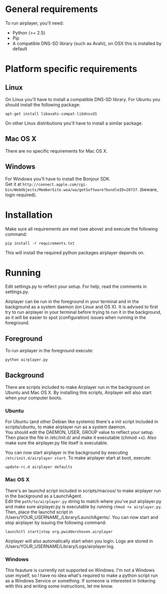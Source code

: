 General requirements
====================

To run airplayer, you'll need:

* Python (>= 2.5)
* Pip
* A compatible DNS-SD library (such as Avahi), on OSX this is installed by default

Platform specific requirements
==============================

Linux
-----

On Linux you'll have to install a compatible DNS-SD library.
For Ubuntu you should install the following package:
    
    apt-get install libavahi-compat-libdnssd1

On other Linux distributions you'll have to install a similar package.
    
Mac OS X
--------

There are no specific requirements for Mac OS X.

Windows
-------

For Windows you'll have to install the Bonjour SDK.  
Get it at `http://connect.apple.com/cgi-bin/WebObjects/MemberSite.woa/wa/getSoftware?bundleID=20737`.
(beware, login required).

Installation
============
Make sure all requirements are met (see above) and execute the following command:

    pip install -r requirements.txt
    
This will install the required python packages airplayer depends on.

Running
=======

Edit settings.py to reflect your setup. For help, read the comments in settings.py.

Airplayer can be run in the foreground in your terminal and in the background as a system daemon (on Linux and OS X).
It is advised to first try to run airplayer in your terminal before trying to run it in the background,
as it will be easier to spot (configuration) issues when running in the foreground.

Foreground
----------

To run airplayer in the foreground execute:

    python airplayer.py
    
Background
----------

There are scripts included to make Airplayer run in the background on Ubuntu and Mac OS X.
By installing this scripts, Airplayer will also start when your computer boots.

### Ubuntu

For Ubuntu (and other Debian like systems) there's a init script included in scripts/ubuntu,
to make airplayer run as a system daemon.  
You should edit the DAEMON, USER, GROUP value to reflect your setup.
Then place the file in /etc/init.d/ and make it executable (chmod +x). Also make sure the
airplayer.py file itself is executable.

You can now start airplayer in the background by executing `/etc/init.d/airplayer start`.
To make airplayer start at boot, execute:

    update-rc.d airplayer defaults
    
### Mac OS X

There's an launchd script included in scripts/macosx/ to make airplayer run in the background
as a LaunchAgent.  
Edit the `path/to/airplayer.py` string to match where you've put airplayer.py and
make sure airplayer.py is executable by running `chmod +x airplayer.py`.  
Then, place the launchd script in /Users/YOUR_USERNAME_/Library/LaunchAgents/. You can
now start and stop airplayer by issuing the following command:

    launchctl start|stop org.pwiddershoven.airplayer

Airplayer will also automatically start when you login. Logs are stored in
/Users/YOUR_USERNAME/Library/Logs/airplayer.log.

### Windows

This feauture is currently not supported on Windows. I'm not a Windows user myself, so I have no idea
what's required to make a python script run as a Windows Service or something. If someone is interested
in tinkering with this and writing some instructions, let me know.